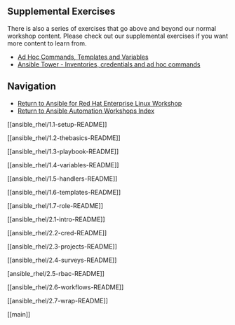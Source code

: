 ## Supplemental Exercises

There is also a series of exercises that go above and beyond our normal workshop content.  Please check out our supplemental exercises if you want more content to learn from.  

- [Ad Hoc Commands, Templates and Variables](ad_hoc_and_templates)
- [Ansible Tower - Inventories, credentials and ad hoc commands](ansible_tower_credentials)


## Navigation

- [Return to Ansible for Red Hat Enterprise Linux Workshop](../README.md)
- [Return to Ansible Automation Workshops Index](../../../README.md)

[[ansible_rhel/1.1-setup-README]] 

[[ansible_rhel/1.2-thebasics-README]]  

[[ansible_rhel/1.3-playbook-README]]  

[[ansible_rhel/1.4-variables-README]]  

[[ansible_rhel/1.5-handlers-README]]  

[[ansible_rhel/1.6-templates-README]]   

[[ansible_rhel/1.7-role-README]]  

[[ansible_rhel/2.1-intro-README]]  

[[ansible_rhel/2.2-cred-README]]  

[[ansible_rhel/2.3-projects-README]]   

[[ansible_rhel/2.4-surveys-README]]  

[ansible_rhel/2.5-rbac-README]]   

[[ansible_rhel/2.6-workflows-README]]  

[[ansible_rhel/2.7-wrap-README]]  

[[main]] 
